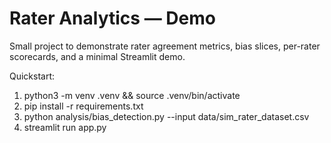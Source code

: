 # Rater Analytics — Demo

Small project to demonstrate rater agreement metrics, bias slices, per-rater scorecards, and a minimal Streamlit demo.

Quickstart:
1. python3 -m venv .venv && source .venv/bin/activate
2. pip install -r requirements.txt
3. python analysis/bias_detection.py --input data/sim_rater_dataset.csv
4. streamlit run app.py

